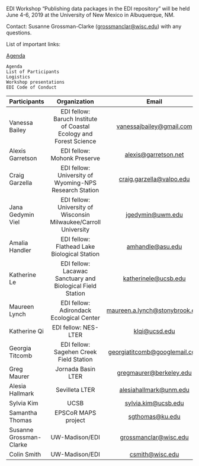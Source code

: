 EDI Workshop “Publishing data packages in the EDI repository” will be held June 4-6, 2019 at the University of New Mexico in Albuquerque, NM.

Contact: Susanne Grossman-Clarke (grossmanclar@wisc.edu) with any questions.

List of important links:

[Agenda](https://github.com/EDIorg/workshops/blob/master/Albuquerque_UNM_4-6June2019/Agenda.md)

    Agenda
    List of Participants
    Logistics
    Workshop presentations
    EDI Code of Conduct



| Participants    | Organization  | Email |
|:----------------|:-------------:|:-----:|
|Vanessa Bailey   |EDI fellow: Baruch Institute of Coastal Ecology and Forest Science|vanessajbailey@gmail.com|
|Alexis Garretson |EDI fellow: Mohonk Preserve|alexis@garretson.net|
|Craig Garzella    |EDI fellow: University of Wyoming-NPS Research Station|craig.garzella@valpo.edu|
|Jana Gedymin Viel|EDI fellow: University of Wisconsin Milwaukee/Carroll University|jgedymin@uwm.edu|
|Amalia Handler|EDI fellow: Flathead Lake Biological Station|amhandle@asu.edu|
|Katherine Le|EDI fellow: Lacawac Sanctuary and Biological Field Station|katherinele@ucsb.edu|
|Maureen Lynch|EDI fellow: Adirondack Ecological Center|maureen.a.lynch@stonybrook.edu|
|Katherine Qi|EDI fellow: NES-LTER|klqi@ucsd.edu|
|Georgia Titcomb|EDI fellow: Sagehen Creek Field Station|georgiatitcomb@googlemail.com|
|Greg Maurer|Jornada Basin LTER|gregmaurer@berkeley.edu|
|Alesia Hallmark|Sevilleta LTER|alesiahallmark@unm.edu|
|Sylvia Kim|UCSB|sylvia.kim@ucsb.edu|
|Samantha Thomas|EPSCoR MAPS project|sgthomas@ku.edu|
|Susanne Grossman-Clarke|UW-Madison/EDI|grossmanclar@wisc.edu|
|Colin Smith|UW-Madison/EDI|csmith@wisc.edu|
